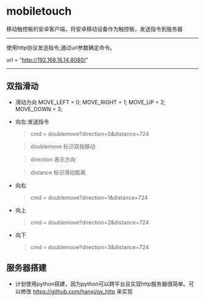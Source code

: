 mobiletouch
===========

移动触控板的安卓客户端，将安卓移动设备作为触控板，发送指令到服务器

----

使用http协议发送指令,通过url参数确定命令。

url = "http://192.168.16.14:8080/"

----

## 双指滑动

* 滑动方向
     MOVE_LEFT  = 0;
     MOVE_RIGHT = 1;
     MOVE_UP    = 2;
     MOVE_DOWN  = 3;

* 向左:发送指令
    > cmd = doublemove?direction=0&distance=724  

    > doublemove 标识双指移动

    > direction 表示方向

    > distance 标识滑动距离

* 向右
    > cmd = doublemove?direction=1&distance=724  

* 向上
    > cmd = doublemove?direction=2&distance=724  

* 向下
    > cmd = doublemove?direction=3&distance=724  

## 服务器搭建

* 计划使用python搭建，因为python可以跨平台且实现http服务器很简单。可以修改 https://github.com/hanxi/py_http 来实现
